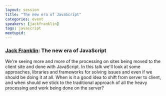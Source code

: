 ```yaml
---
layout: session
title: "The new era of JavaScript"
categories: event
speakers: [jackfranklin]
tags: javascript
meetupid: 
---
```


### <a href="{% post_url 2000-01-01-jack-franklin %}">Jack Franklin</a>:  The new era of JavaScript

We're seeing more and more of the processing on sites being moved to the client site and done with JavaScript. In this talk we'll look at some approaches, libraries and frameworks for solving issues and even if we should be doing it at all. When is it a good idea to shift from server to client, and when should we stick to the traditional approach of all the heavy processing and work being done on the server?
